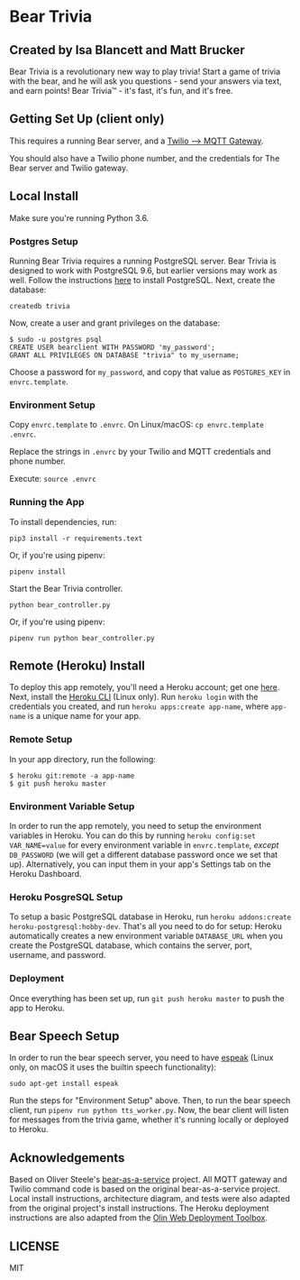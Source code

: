 # Bear Trivia
## Created by Isa Blancett and Matt Brucker

Bear Trivia is a revolutionary new way to play trivia! Start a game of trivia with the bear, and he will ask you questions - send your answers via text, and earn points! Bear Trivia™ - it's fast, it's fun, and it's free.


## Getting Set Up (client only)

This requires a running Bear server, and a [Twilio ⟶ MQTT Gateway](https://github.com/olin-build/twilio-mqtt-gateway).

You should also have a Twilio phone number, and the credentials for
The Bear server and Twilio gateway.

## Local Install

Make sure you're running Python 3.6.

### Postgres Setup

Running Bear Trivia requires a running PostgreSQL server. Bear Trivia is designed to work with PostgreSQL 9.6, but earlier versions may work as well. Follow the instructions [here](https://wiki.postgresql.org/wiki/Detailed_installation_guides) to install PostgreSQL. Next, create the database:

`createdb trivia`

Now, create a user and grant privileges on the database:

```
$ sudo -u postgres psql
CREATE USER bearclient WITH PASSWORD 'my_password';
GRANT ALL PRIVILEGES ON DATABASE "trivia" to my_username;
```

Choose a password for `my_password`, and copy that value as `POSTGRES_KEY` in `envrc.template`.

### Environment Setup

Copy `envrc.template` to `.envrc`. On Linux/macOS: `cp envrc.template .envrc`.

Replace the strings in `.envrc` by your Twilio and MQTT credentials and phone number.

Execute: `source .envrc`

### Running the App

To install dependencies, run:

`pip3 install -r requirements.text`

Or, if you're using pipenv:

`pipenv install`

Start the Bear Trivia controller.

`python bear_controller.py`

Or, if you're using pipenv:

`pipenv run python bear_controller.py`

## Remote (Heroku) Install

To deploy this app remotely, you'll need a Heroku account; get one [here](https://signup.heroku.com/). Next, install the [Heroku CLI](https://devcenter.heroku.com/articles/heroku-cli#download-and-install) (Linux only). Run `heroku login` with the credentials you created, and run `heroku apps:create app-name`, where `app-name` is a unique name for your app.

### Remote Setup

In your app directory, run the following:

```
$ heroku git:remote -a app-name
$ git push heroku master
```

### Environment Variable Setup

In order to run the app remotely, you need to setup the environment variables in Heroku. You can do this by running `heroku config:set VAR_NAME=value` for every environment variable in `envrc.template`, *except* `DB_PASSWORD` (we will get a different database password once we set that up). Alternatively, you can input them in your app's Settings tab on the Heroku Dashboard.

### Heroku PosgreSQL Setup

To setup a basic PostgreSQL database in Heroku, run `heroku addons:create heroku-postgresql:hobby-dev`. That's all you need to do for setup: Heroku automatically creates a new environment variable `DATABASE_URL` when you create the PostgreSQL database, which contains the server, port, username, and password.

### Deployment

Once everything has been set up, run `git push heroku master` to push the app to Heroku.

## Bear Speech Setup

In order to run the bear speech server, you need to have [espeak](http://espeak.sourceforge.net/) (Linux only, on macOS it uses the builtin speech functionality):

```
sudo apt-get install espeak
```

Run the steps for "Environment Setup" above. Then, to run the bear speech client, run `pipenv run python tts_worker.py`. Now, the bear client will listen for messages from the trivia game, whether it's running locally or deployed to Heroku.


## Acknowledgements

Based on Oliver Steele's [bear-as-a-service](https://github.com/olinlibrary/bear-as-a-service) project. All MQTT gateway and Twilio command code is based on the original bear-as-a-service project. Local install instructions, architecture diagram, and tests were also adapted from the original project's install instructions. The Heroku deployment instructions are also adapted from the [Olin Web Deployment Toolbox](https://toolboxes.olin.build/heroku/).

## LICENSE

MIT
